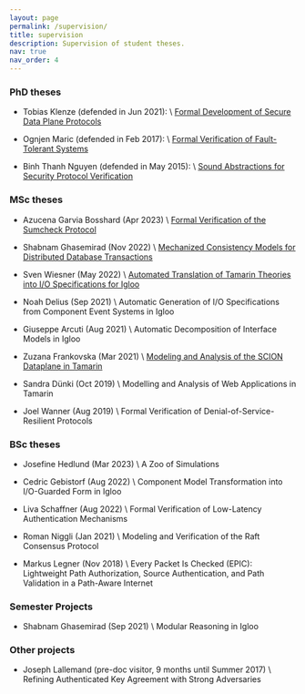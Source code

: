 ```yaml
---
layout: page
permalink: /supervision/
title: supervision
description: Supervision of student theses.
nav: true
nav_order: 4
---
```


### PhD theses

- Tobias Klenze (defended in Jun 2021): \\
[Formal Development of Secure Data Plane Protocols](https://www.research-collection.ethz.ch/handle/20.500.11850/506662)


- Ognjen Maric (defended in Feb 2017): \\
[Formal Verification of Fault-Tolerant Systems](https://www.research-collection.ethz.ch/handle/20.500.11850/130815)


- Binh Thanh Nguyen (defended in May 2015): \\
[Sound Abstractions for Security Protocol Verification](https://www.research-collection.ethz.ch/handle/20.500.11850/155236)


### MSc theses

- Azucena Garvia Bosshard (Apr 2023) \\
[Formal Verification of the Sumcheck Protocol](https://www.research-collection.ethz.ch/handle/20.500.11850/611002)

- Shabnam Ghasemirad (Nov 2022) \\
[Mechanized Consistency Models for Distributed Database Transactions](https://www.research-collection.ethz.ch/handle/20.500.11850/581334)

- Sven Wiesner (May 2022) \\
[Automated Translation of Tamarin Theories into I/O Specifications for Igloo](https://www.research-collection.ethz.ch/handle/20.500.11850/569146)

- Noah Delius (Sep 2021) \\
Automatic Generation of I/O Specifications from Component Event Systems in Igloo

- Giuseppe Arcuti (Aug 2021) \\
Automatic Decomposition of Interface Models in Igloo

- Zuzana Frankovska (Mar 2021) \\
[Modeling and Analysis of the SCION Dataplane in Tamarin](https://www.research-collection.ethz.ch/handle/20.500.11850/477332)

- Sandra Dünki (Oct 2019) \\
Modelling and Analysis of Web Applications in Tamarin

- Joel Wanner (Aug 2019) \\
Formal Verification of Denial-of-Service-Resilient Protocols


### BSc theses

- Josefine Hedlund (Mar 2023) \\
A Zoo of Simulations

- Cedric Gebistorf (Aug 2022) \\
Component Model Transformation into I/O-Guarded Form in Igloo

- Liva Schaffner (Aug 2022) \\
Formal Verification of Low-Latency Authentication Mechanisms

- Roman Niggli (Jan 2021) \\
Modeling and Verification of the Raft Consensus Protocol

- Markus Legner (Nov 2018) \\
Every Packet Is Checked (EPIC): Lightweight Path Authorization, Source Authentication, and Path Validation in a Path-Aware Internet

### Semester Projects

- Shabnam Ghasemirad (Sep 2021) \\
Modular Reasoning in Igloo


### Other projects

- Joseph Lallemand (pre-doc visitor, 9 months until Summer 2017) \\
Refining Authenticated Key Agreement with Strong Adversaries





